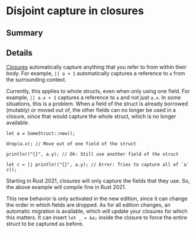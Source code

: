 # Disjoint capture in closures

## Summary

## Details

[Closures](https://doc.rust-lang.org/book/ch13-01-closures.html)
automatically capture anything that you refer to from within their body.
For example, `|| a + 1` automatically captures a reference to `a` from the surrounding context.

Currently, this applies to whole structs, even when only using one field.
For example, `|| a.x + 1` captures a reference to `a` and not just `a.x`.
In some situations, this is a problem.
When a field of the struct is already borrowed (mutably) or moved out of,
the other fields can no longer be used in a closure,
since that would capture the whole struct, which is no longer available.

```rust,ignore
let a = SomeStruct::new();

drop(a.x); // Move out of one field of the struct

println!("{}", a.y); // Ok: Still use another field of the struct

let c = || println!("{}", a.y); // Error: Tries to capture all of `a`
c();
```

Starting in Rust 2021, closures will only capture the fields that they use.
So, the above example will compile fine in Rust 2021.

This new behavior is only activated in the new edition,
since it can change the order in which fields are dropped.
As for all edition changes, an automatic migration is available,
which will update your closures for which this matters.
It can insert `let _ = &a;` inside the closure to force the entire
struct to be captured as before.

